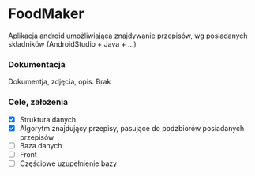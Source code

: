 # FoodMaker

Aplikacja android umożliwiająca znajdywanie przepisów, wg posiadanych składników (AndroidStudio + Java + ...)

### Dokumentacja
Dokumentja, zdjęcia, opis:
Brak

### Cele, założenia
- [x] Struktura danych
- [x] Algorytm znajdujący przepisy, pasujące do podzbiorów posiadanych przepisów
- [ ] Baza danych
- [ ] Front
- [ ] Częściowe uzupełnienie bazy
